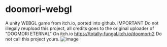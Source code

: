 # doomori-webgl
A unity WEBGL game from itch.io, ported into github.
IMPORTANT
Do not illegaly reupload this project, all credits goes to the original uploader of "DOOMORI ETERNAL" On itch.io https://totally-fungal.itch.io/doomori-2
Do not call this project yours.
![image](https://user-images.githubusercontent.com/83734653/195987179-4ac43bd1-6874-4be1-bdcf-9aa0c680580a.png)

